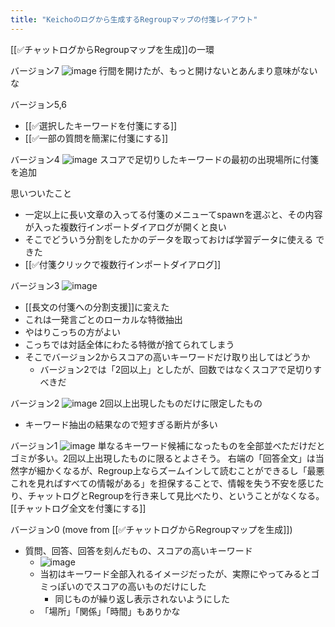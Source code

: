 ```yaml
---
title: "Keichoのログから生成するRegroupマップの付箋レイアウト"
---
```


[[✅チャットログからRegroupマップを生成]]の一環

バージョン7
![image](https://gyazo.com/bf7998748c4920a9136d8997643a5173/thumb/1000)
行間を開けたが、もっと開けないとあんまり意味がないな

バージョン5,6
- [[✅選択したキーワードを付箋にする]]
- [[✅一部の質問を簡潔に付箋にする]]

バージョン4
![image](https://gyazo.com/f2fac48d13c67b1048836c51cb3abe71/thumb/1000)
スコアで足切りしたキーワードの最初の出現場所に付箋を追加

思いついたこと
- 一定以上に長い文章の入ってる付箋のメニューてspawnを選ぶと、その内容が入った複数行インポートダイアログが開くと良い
- そこでどういう分割をしたかのデータを取っておけば学習データに使える
できた
- [[✅付箋クリックで複数行インポートダイアログ]]

バージョン3
![image](https://gyazo.com/24107e766ebdf37aadfe5c0976440b64/thumb/1000)
- [[長文の付箋への分割支援]]に変えた
- これは一発言ごとのローカルな特徴抽出
- やはりこっちの方がよい
- こっちでは対話全体にわたる特徴が捨てられてしまう
- そこでバージョン2からスコアの高いキーワードだけ取り出してはどうか
    - バージョン2では「2回以上」としたが、回数ではなくスコアで足切りすべきだ

バージョン2
![image](https://gyazo.com/65e5e8e90d80b682c2cc19df3d74eded/thumb/1000)
2回以上出現したものだけに限定したもの
- キーワード抽出の結果なので短すぎる断片が多い

バージョン1
![image](https://gyazo.com/684e05233db02bbf59fb1a0b97cac9c7/thumb/1000)
単なるキーワード候補になったものを全部並べただけだとゴミが多い。2回以上出現したものに限るとよさそう。
右端の「回答全文」は当然字が細かくなるが、Regroup上ならズームインして読むことができるし「最悪これを見ればすべての情報がある」を担保することで、情報を失う不安を感じたり、チャットログとRegroupを行き来して見比べたり、ということがなくなる。
[[チャットログ全文を付箋にする]]

バージョン0 (move from [[✅チャットログからRegroupマップを生成]])
- 質問、回答、回答を刻んだもの、スコアの高いキーワード
    - ![image](https://gyazo.com/8d037f331d5b39178d8a727146b3a8fb/thumb/1000)
    - 当初はキーワード全部入れるイメージだったが、実際にやってみるとゴミっぽいのでスコアの高いものだけにした
        - 同じものが繰り返し表示されないようにした
    - 「場所」「関係」「時間」もありかな
